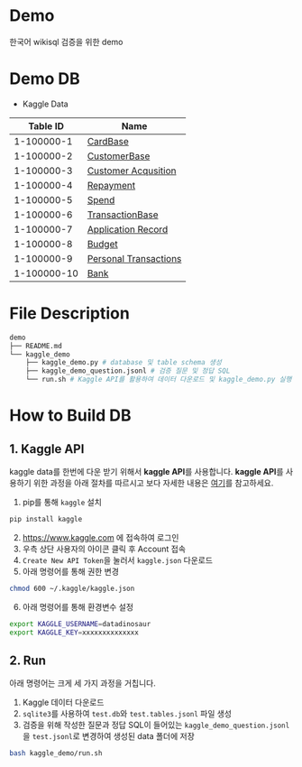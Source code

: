 # Demo 

한국어 wikisql 검증을 위한 demo 

# Demo DB

- Kaggle Data

Table ID | Name
---|---
1-100000-1 |  [CardBase](https://www.kaggle.com/ananta/credit-card-data?select=CardBase.csv)
1-100000-2 |  [CustomerBase](https://www.kaggle.com/ananta/credit-card-data?select=CustomerBase.csv)
1-100000-3 |  [Customer Acqusition](https://www.kaggle.com/darpan25bajaj/credit-card-exploratory-data-analysis?select=Customer+Acqusition.csv)
1-100000-4 |  [Repayment](https://www.kaggle.com/darpan25bajaj/credit-card-exploratory-data-analysis?select=Repayment.csv)
1-100000-5 |  [Spend](https://www.kaggle.com/darpan25bajaj/credit-card-exploratory-data-analysis?select=spend.csv)
1-100000-6 |  [TransactionBase](https://www.kaggle.com/ananta/credit-card-data?select=TransactionBase.csv)
1-100000-7 |  [Application Record](https://www.kaggle.com/rikdifos/credit-card-approval-prediction?select=application_record.csv)
1-100000-8 |  [Budget](https://www.kaggle.com/bukolafatunde/personal-finance?select=Budget.csv)
1-100000-9 |  [Personal Transactions](https://www.kaggle.com/bukolafatunde/personal-finance?select=personal_transactions.csv)
1-100000-10 | [Bank](https://www.kaggle.com/janiobachmann/bank-marketing-dataset?select=bank.csv)

# File Description

```bash
demo
├── README.md
└── kaggle_demo 
    ├── kaggle_demo.py # database 및 table schema 생성
    ├── kaggle_demo_question.jsonl # 검증 질문 및 정답 SQL
    └── run.sh # Kaggle API를 활용하여 데이터 다운로드 및 kaggle_demo.py 실행
```

# How to Build DB

## 1. Kaggle API 

kaggle data를 한번에 다운 받기 위해서 **kaggle API**를 사용합니다. **kaggle API**를 사용하기 위한 과정을 아래 절차를 따르시고 보다 자세한 내용은 [여기](https://github.com/Kaggle/kaggle-api)를 참고하세요.

1. pip를 통해 `kaggle` 설치

```bash
pip install kaggle
```

2. https://www.kaggle.com 에 접속하여 로그인
3. 우측 상단 사용자의 아이콘 클릭 후 Account 접속
4. `Create New API Token`을 눌러서 `kaggle.json` 다운로드
5. 아래 명령어를 통해 권한 변경

```bash
chmod 600 ~/.kaggle/kaggle.json
```

6. 아래 명령어를 통해 환경변수 설정

```bash
export KAGGLE_USERNAME=datadinosaur
export KAGGLE_KEY=xxxxxxxxxxxxxx
```

## 2. Run

아래 명령어는 크게 세 가지 과정을 거칩니다.

1. Kaggle 데이터 다운로드
2. `sqlite3`를 사용하여 `test.db`와 `test.tables.jsonl` 파일 생성
3. 검증을 위해 작성한 질문과 정답 SQL이 들어있는 `kaggle_demo_question.jsonl`을 `test.jsonl`로 변경하여 생성된 data 폴더에 저장

```bash
bash kaggle_demo/run.sh
```
